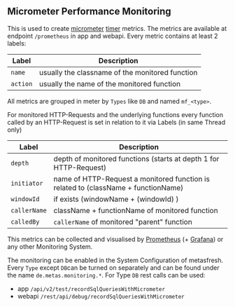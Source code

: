 ## Micrometer Performance Monitoring

This is used to create [micrometer](https://micrometer.io/) [timer](https://micrometer.io/docs/concepts#_timers) metrics. The metrics are available at endpoint `/prometheus` in app and webapi.
Every metric contains at least 2 labels:

| Label    | Description                                                  |
|----------|--------------------------------------------------------------|
| `name`   | usually the classname of the monitored function              |
| `action` | usually the name of the monitored function                   |        

All metrics are grouped in meter by `Types` like `DB` and named `mf_<type>`.

For monitored HTTP-Requests and the underlying functions every function called by an HTTP-Request is set in relation to it via Labels (in same Thread only)

| Label        | Description                                                                        |
|--------------|------------------------------------------------------------------------------------|
| `depth`      | depth of monitored functions (starts at depth 1 for HTTP-Request)                  |
| `initiator`  | name of HTTP-Request a monitored function is related to (className + functionName) |
| `windowId`   | if exists (windowName + (windowId) )                                               |
| `callerName` | className + functionName of monitored function                                     |
| `calledBy`   | `callerName` of monitored "parent" function                                        |

This metrics can be collected and visualised by [Prometheus](https://prometheus.io/) (+ [Grafana](https://grafana.com/)) or any other Monitoring System.

The monitoring can be enabled in the System Configuration of metasfresh. Every `Type` except `DB`can be turned on separately and can be found under the name `de.metas.monitoring.*`.
For Type `DB` rest calls can be used:
- app `/api/v2/test/recordSqlQueriesWithMicrometer`
- webapi `/rest/api/debug/recordSqlQueriesWithMicrometer`

